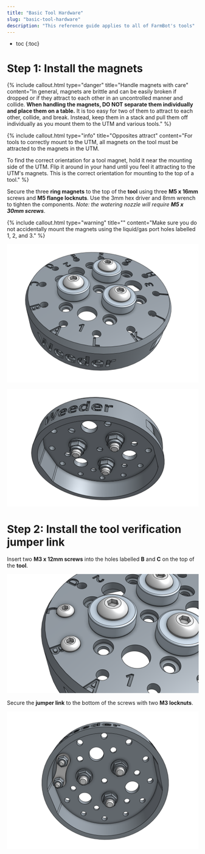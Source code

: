 ```yaml
---
title: "Basic Tool Hardware"
slug: "basic-tool-hardware"
description: "This reference guide applies to all of FarmBot's tools"
---
```


* toc
{:toc}


# Step 1: Install the magnets



{%
include callout.html
type="danger"
title="Handle magnets with care"
content="In general, magnets are brittle and can be easily broken if dropped or if they attract to each other in an uncontrolled manner and collide. **When handling the magnets, DO NOT separate them individually and place them on a table.** It is too easy for two of them to attract to each other, collide, and break. Instead, keep them in a stack and pull them off individually as you mount them to the UTM and various tools."
%}



{%
include callout.html
type="info"
title="Opposites attract"
content="For tools to correctly mount to the UTM, all magnets on the tool must be attracted to the magnets in the UTM.

To find the correct orientation for a tool magnet, hold it near the mounting side of the UTM. Flip it around in your hand until you feel it attracting to the UTM's magnets. This is the correct orientation for mounting to the top of a tool."
%}

Secure the three **ring magnets** to the top of the **tool** using three **M5 x 16mm** screws and **M5 flange locknuts**. Use the 3mm hex driver and 8mm wrench to tighten the components. *Note: the watering nozzle will require **M5 x 30mm screws***.

{%
include callout.html
type="warning"
title=""
content="Make sure you do not accidentally mount the magnets using the liquid/gas port holes labelled 1, 2, and 3."
%}



![Screen Shot 2017-10-04 at 6.10.38 PM.png](_images/Screen_Shot_2017-10-04_at_6.10.38_PM.png)



![Screen Shot 2017-10-04 at 6.11.49 PM.png](_images/Screen_Shot_2017-10-04_at_6.11.49_PM.png)



# Step 2: Install the tool verification jumper link

Insert two **M3 x 12mm screws** into the holes labelled **B** and **C** on the top of the **tool**.

![Screen Shot 2017-10-04 at 6.12.27 PM.png](_images/Screen_Shot_2017-10-04_at_6.12.27_PM.png)

Secure the **jumper link** to the bottom of the screws with two **M3 locknuts**.

![Screen Shot 2017-10-04 at 6.13.05 PM.png](_images/Screen_Shot_2017-10-04_at_6.13.05_PM.png)

